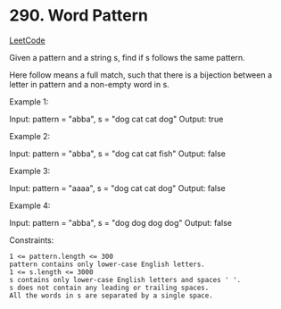 # 290. Word Pattern

[LeetCode](https://leetcode.com/problems/word-pattern/)

Given a pattern and a string s, find if s follows the same pattern.

Here follow means a full match, such that there is a bijection between a letter in pattern and a non-empty word in s.



Example 1:

Input: pattern = "abba", s = "dog cat cat dog"
Output: true

Example 2:

Input: pattern = "abba", s = "dog cat cat fish"
Output: false

Example 3:

Input: pattern = "aaaa", s = "dog cat cat dog"
Output: false

Example 4:

Input: pattern = "abba", s = "dog dog dog dog"
Output: false



Constraints:

    1 <= pattern.length <= 300
    pattern contains only lower-case English letters.
    1 <= s.length <= 3000
    s contains only lower-case English letters and spaces ' '.
    s does not contain any leading or trailing spaces.
    All the words in s are separated by a single space.
